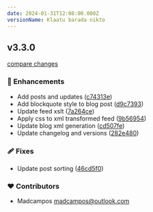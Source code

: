 ```yaml
---
date: 2024-01-31T12:08:00.000Z
versionName: Klaatu barada nikto
---
```

## v3.3.0

[compare changes](https://github.com/madcampos/madcampos.github.io/compare/v3.2.0...v3.3.0)

### 🚀 Enhancements

- Add posts and updates ([c74313e](https://github.com/madcampos/madcampos.github.io/commit/c74313e))
- Add blockquote style to blog post ([d9c7393](https://github.com/madcampos/madcampos.github.io/commit/d9c7393))
- Update feed xslt ([7a264ce](https://github.com/madcampos/madcampos.github.io/commit/7a264ce))
- Apply css to xml transformed feed ([9b56954](https://github.com/madcampos/madcampos.github.io/commit/9b56954))
- Update blog xml generation ([cd507fe](https://github.com/madcampos/madcampos.github.io/commit/cd507fe))
- Update changelog and versions ([282e480](https://github.com/madcampos/madcampos.github.io/commit/282e480))

### 🩹 Fixes

- Update post sorting ([46cd5f0](https://github.com/madcampos/madcampos.github.io/commit/46cd5f0))

### ❤️ Contributors

- Madcampos <madcampos@outlook.com>

